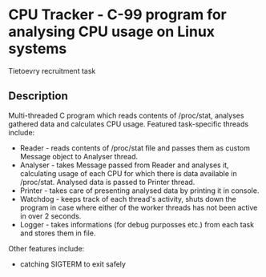 # CPU Tracker - C-99 program for analysing CPU usage on Linux systems
Tietoevry recruitment task

## Description
Multi-threaded C program which reads contents of /proc/stat, analyses gathered data and calculates CPU usage.
Featured task-specific threads include:
* Reader - reads contents of /proc/stat file and passes them as custom Message object to Analyser thread.
* Analyser - takes Message passed from Reader and analyses it, calculating usage of each CPU for which there is data available in /proc/stat. Analysed data is passed to Printer thread.
* Printer - takes care of presenting analysed data by printing it in console.
* Watchdog - keeps track of each thread's activity, shuts down the program in case where either of the worker threads has not been active in over 2 seconds.
* Logger - takes informations (for debug purposses etc.) from each task and stores them in file.

Other features include:
* catching SIGTERM to exit safely